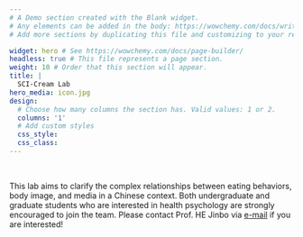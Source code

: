 ```yaml
---
# A Demo section created with the Blank widget.
# Any elements can be added in the body: https://wowchemy.com/docs/writing-markdown-latex/
# Add more sections by duplicating this file and customizing to your requirements.

widget: hero # See https://wowchemy.com/docs/page-builder/
headless: true # This file represents a page section.
weight: 10 # Order that this section will appear.
title: |
  SCI-Cream Lab
hero_media: icon.jpg
design:
  # Choose how many columns the section has. Valid values: 1 or 2.
  columns: '1'
  # Add custom styles
  css_style:
  css_class:
---
```


<br>

This lab aims to clarify the complex relationships between eating behaviors, body image, and media in a Chinese context. Both undergraduate and graduate students who are interested in health psychology are strongly encouraged to join the team. Please contact Prof. HE Jinbo via [e-mail](mailto:hejinbo@cuhk.edu.cn) if you are interested!
